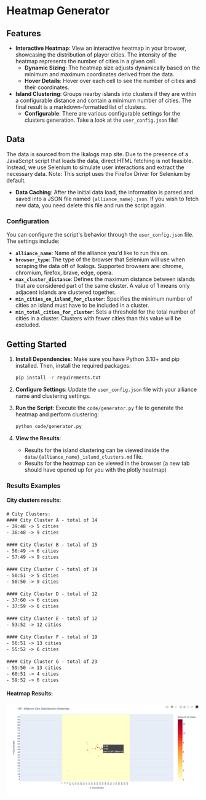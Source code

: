# Heatmap Generator

## Features

- **Interactive Heatmap**: View an interactive heatmap in your browser, showcasing the distribution of player cities.
  The intensity of the heatmap represents the number of cities in a given cell.
    - **Dynamic Sizing**: The heatmap size adjusts dynamically based on the minimum and maximum coordinates derived from
      the data.
    - **Hover Details**: Hover over each cell to see the number of cities and their coordinates.
- **Island Clustering**: Groups nearby islands into clusters if they are within a configurable distance and contain a
  minimum number of
  cities. The final result is a markdown-formatted list of clusters.
    - **Configurable**: There are various configurable settings for the clusters generation. Take a look at
      the `user_config.json` file!

## Data

The data is sourced from the Ikalogs map site. Due to the presence of a JavaScript script that loads the data, direct
HTML fetching is not feasible. Instead, we use Selenium to simulate user interactions and extract the necessary data.
Note: This script uses the Firefox Driver for Selenium by default.

- **Data Caching**: After the initial data load, the information is parsed and saved into a JSON file
  named `{alliance_name}.json`. If you wish to fetch new data, you need delete this file and run the script again.

### Configuration

You can configure the script's behavior through the `user_config.json` file. The settings include:

- **`alliance_name`**: Name of the alliance you'd like to run this on.
- **`browser_type`**: The type of the browser that Selenium will use when scraping the data off of Ikalogs. Supported browsers are: chrome, chromium, firefox, brave, edge, opera.
- **`max_cluster_distance`**: Defines the maximum distance between islands that are considered part of the same cluster.
  A value of 1 means only adjacent islands are clustered together.
- **`min_cities_on_island_for_cluster`**: Specifies the minimum number of cities an island must have to be included in a
  cluster.
- **`min_total_cities_for_cluster`**: Sets a threshold for the total number of cities in a cluster. Clusters with fewer
  cities than this value will be excluded.

## Getting Started

1. **Install Dependencies**:
   Make sure you have Python 3.10+ and pip installed. Then, install the required packages:
   ```bash
   pip install -r requirements.txt
   ```


2. **Configure Settings**:
   Update the `user_config.json` file with your alliance name and clustering settings.


3. **Run the Script**:
   Execute the `code/generator.py` file to generate the heatmap and perform clustering:
   ```bash
   python code/generator.py
   ```

4. **View the Results**:
   - Results for the island clustering can be viewed inside the `data/{alliance_name}_island_clusters.md` file.
   - Results for the heatmap can be viewed in the browser (a new tab should have opened up for you with the plotly heatmap)

### Results Examples
#### City clusters results:
```
# City Clusters:
#### City Cluster A - total of 14
- 39:48 -> 5 cities
- 38:48 -> 9 cities

#### City Cluster B - total of 15
- 56:49 -> 6 cities
- 57:49 -> 9 cities

#### City Cluster C - total of 14
- 50:51 -> 5 cities
- 50:50 -> 9 cities

#### City Cluster D - total of 12
- 37:60 -> 6 cities
- 37:59 -> 6 cities

#### City Cluster E - total of 12
- 53:52 -> 12 cities

#### City Cluster F - total of 19
- 56:51 -> 13 cities
- 55:52 -> 6 cities

#### City Cluster G - total of 23
- 59:50 -> 13 cities
- 60:51 -> 4 cities
- 59:52 -> 6 cities
```

#### Heatmap Results:
![Heatmap Example](readme_images/heatmap_example.png)

